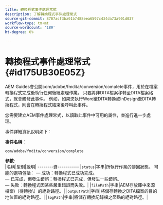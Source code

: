 ```yaml
---
title: 轉換程式事件處理常式
description: 了解轉換程式事件處理常式
source-git-commit: 8707acf3ba01b7488eea6597c434da73a901d037
workflow-type: tm+mt
source-wordcount: '189'
ht-degree: 0%

---
```



# 轉換程式事件處理常式 {#id175UB30E05Z}

AEM Guides會公開com/adobe/fmdita/conversion/complete事件，用於在檔案轉換程式完成後執行任何後續處理作業。 只要將非DITA檔案移轉至DITA檔案格式，就會觸發此事件。 例如，如果您執行Word至DITA轉換或InDesign至DITA轉換程式，則會在轉換程式結束後呼叫此事件。

您需要建立AEM事件處理常式，以讀取此事件中可用的屬性，並進行進一步處理。

事件詳細資訊說明如下：

**事件名稱**：

```HTTP
com/adobe/fmdita/conversion/complete 
```

**參數**:\
|名稱|型別|說明| --------資----------- |`status`|字串|所執行作業的傳回狀態。 可能的選項包括： — 成功：轉換程式已成功完成。 <br>  — 已完成，但發生錯誤：轉換程式已完成，但發生一些錯誤。 <br> — 失敗：轉換程式因某些嚴重錯誤而失敗。| |`filePath`|字串|AEM存放庫中來源檔案\（待轉換\）的絕對路徑。| |`outputPath`|字串|將儲存轉換之DITA檔案的目的地位置的絕對路徑。| |`logPath`|字串|將儲存轉換記錄檔之節點的絕對路徑。|

